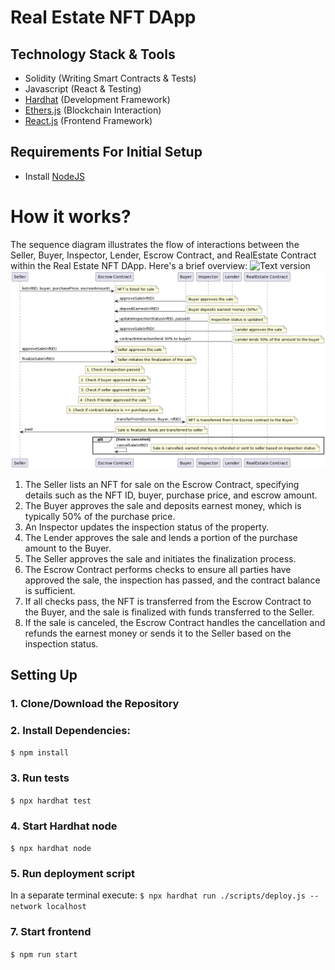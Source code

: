 # Real Estate NFT DApp

## Technology Stack & Tools

- Solidity (Writing Smart Contracts & Tests)
- Javascript (React & Testing)
- [Hardhat](https://hardhat.org/) (Development Framework)
- [Ethers.js](https://docs.ethers.io/v5/) (Blockchain Interaction)
- [React.js](https://reactjs.org/) (Frontend Framework)

## Requirements For Initial Setup
- Install [NodeJS](https://nodejs.org/en/)

# How it works?

The sequence diagram illustrates the flow of interactions between the Seller, Buyer, Inspector, Lender, Escrow Contract, and RealEstate Contract within the Real Estate NFT DApp. Here's a brief overview:
![Text version](https://github.com/developerisnow/real_estate_dapp/blob/main/_docs/schemes/sequence.puml)
![Diagram](https://github.com/developerisnow/real_estate_dapp/blob/main/_docs/schemes/sequence.png?raw=true)

1. The Seller lists an NFT for sale on the Escrow Contract, specifying details such as the NFT ID, buyer, purchase price, and escrow amount.
2. The Buyer approves the sale and deposits earnest money, which is typically 50% of the purchase price.
3. An Inspector updates the inspection status of the property.
4. The Lender approves the sale and lends a portion of the purchase amount to the Buyer.
5. The Seller approves the sale and initiates the finalization process.
6. The Escrow Contract performs checks to ensure all parties have approved the sale, the inspection has passed, and the contract balance is sufficient.
7. If all checks pass, the NFT is transferred from the Escrow Contract to the Buyer, and the sale is finalized with funds transferred to the Seller.
8. If the sale is canceled, the Escrow Contract handles the cancellation and refunds the earnest money or sends it to the Seller based on the inspection status.


## Setting Up
### 1. Clone/Download the Repository

### 2. Install Dependencies:
`$ npm install`

### 3. Run tests
`$ npx hardhat test`

### 4. Start Hardhat node
`$ npx hardhat node`

### 5. Run deployment script
In a separate terminal execute:
`$ npx hardhat run ./scripts/deploy.js --network localhost`

### 7. Start frontend
`$ npm run start`



